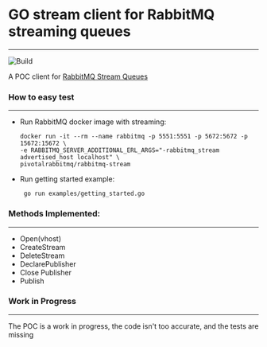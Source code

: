 # GO stream client for RabbitMQ streaming queues
---
![Build](https://github.com/Gsantomaggio/go-stream-client/workflows/Build/badge.svg)

A POC client for [RabbitMQ Stream Queues](https://github.com/rabbitmq/rabbitmq-server/tree/master/deps/rabbitmq_stream)

### How to easy test
---
- Run RabbitMQ docker image with streaming:
   ```
   docker run -it --rm --name rabbitmq -p 5551:5551 -p 5672:5672 -p 15672:15672 \
   -e RABBITMQ_SERVER_ADDITIONAL_ERL_ARGS="-rabbitmq_stream advertised_host localhost" \
   pivotalrabbitmq/rabbitmq-stream
 
  ```
- Run getting started example:
  ```
   go run examples/getting_started.go
  ```

### Methods Implemented:
---
 - Open(vhost)
 - CreateStream
 - DeleteStream
 - DeclarePublisher
 - Close Publisher
 - Publish
 
 ### Work in Progress
 ---
 
  The POC is a work in progress, the code isn't too accurate, and the tests are missing